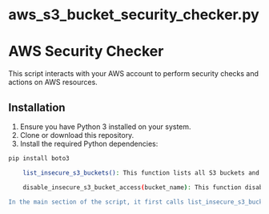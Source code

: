 # aws_s3_bucket_security_checker.py

# AWS Security Checker

This script interacts with your AWS account to perform security checks and actions on AWS resources.

## Installation

1. Ensure you have Python 3 installed on your system.
2. Clone or download this repository.
3. Install the required Python dependencies:

```bash
pip install boto3

    list_insecure_s3_buckets(): This function lists all S3 buckets and identifies insecure buckets that have public access permissions for the "AllUsers" group. It checks the bucket ACL (Access Control List) for any permissions granted to the "AllUsers" group.

    disable_insecure_s3_bucket_access(bucket_name): This function disables public access for a specific S3 bucket by removing the public access block and revoking any public access permissions in the bucket's ACL.

In the main section of the script, it first calls list_insecure_s3_buckets() to identify any insecure S3 buckets. If any insecure buckets are found, it prints their names and proceeds to disable public access for each insecure bucket using disable_insecure_s3_bucket_access(). Finally, it prints a confirmation message for each bucket where public access was disabled.

